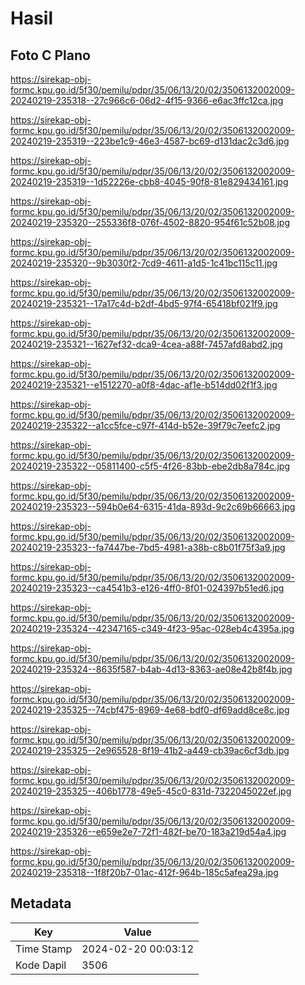 # Hasil

## Foto C Plano

https://sirekap-obj-formc.kpu.go.id/5f30/pemilu/pdpr/35/06/13/20/02/3506132002009-20240219-235318--27c966c6-06d2-4f15-9366-e6ac3ffc12ca.jpg

https://sirekap-obj-formc.kpu.go.id/5f30/pemilu/pdpr/35/06/13/20/02/3506132002009-20240219-235319--223be1c9-46e3-4587-bc69-d131dac2c3d6.jpg

https://sirekap-obj-formc.kpu.go.id/5f30/pemilu/pdpr/35/06/13/20/02/3506132002009-20240219-235319--1d52226e-cbb8-4045-90f8-81e829434161.jpg

https://sirekap-obj-formc.kpu.go.id/5f30/pemilu/pdpr/35/06/13/20/02/3506132002009-20240219-235320--255336f8-076f-4502-8820-954f61c52b08.jpg

https://sirekap-obj-formc.kpu.go.id/5f30/pemilu/pdpr/35/06/13/20/02/3506132002009-20240219-235320--9b3030f2-7cd9-4611-a1d5-1c41bc115c11.jpg

https://sirekap-obj-formc.kpu.go.id/5f30/pemilu/pdpr/35/06/13/20/02/3506132002009-20240219-235321--17a17c4d-b2df-4bd5-97f4-65418bf021f9.jpg

https://sirekap-obj-formc.kpu.go.id/5f30/pemilu/pdpr/35/06/13/20/02/3506132002009-20240219-235321--1627ef32-dca9-4cea-a88f-7457afd8abd2.jpg

https://sirekap-obj-formc.kpu.go.id/5f30/pemilu/pdpr/35/06/13/20/02/3506132002009-20240219-235321--e1512270-a0f8-4dac-af1e-b514dd02f1f3.jpg

https://sirekap-obj-formc.kpu.go.id/5f30/pemilu/pdpr/35/06/13/20/02/3506132002009-20240219-235322--a1cc5fce-c97f-414d-b52e-39f79c7eefc2.jpg

https://sirekap-obj-formc.kpu.go.id/5f30/pemilu/pdpr/35/06/13/20/02/3506132002009-20240219-235322--05811400-c5f5-4f26-83bb-ebe2db8a784c.jpg

https://sirekap-obj-formc.kpu.go.id/5f30/pemilu/pdpr/35/06/13/20/02/3506132002009-20240219-235323--594b0e64-6315-41da-893d-9c2c69b66663.jpg

https://sirekap-obj-formc.kpu.go.id/5f30/pemilu/pdpr/35/06/13/20/02/3506132002009-20240219-235323--fa7447be-7bd5-4981-a38b-c8b01f75f3a9.jpg

https://sirekap-obj-formc.kpu.go.id/5f30/pemilu/pdpr/35/06/13/20/02/3506132002009-20240219-235323--ca4541b3-e126-4ff0-8f01-024397b51ed6.jpg

https://sirekap-obj-formc.kpu.go.id/5f30/pemilu/pdpr/35/06/13/20/02/3506132002009-20240219-235324--42347165-c349-4f23-95ac-028eb4c4395a.jpg

https://sirekap-obj-formc.kpu.go.id/5f30/pemilu/pdpr/35/06/13/20/02/3506132002009-20240219-235324--8635f587-b4ab-4d13-8363-ae08e42b8f4b.jpg

https://sirekap-obj-formc.kpu.go.id/5f30/pemilu/pdpr/35/06/13/20/02/3506132002009-20240219-235325--74cbf475-8969-4e68-bdf0-df69add8ce8c.jpg

https://sirekap-obj-formc.kpu.go.id/5f30/pemilu/pdpr/35/06/13/20/02/3506132002009-20240219-235325--2e965528-8f19-41b2-a449-cb39ac6cf3db.jpg

https://sirekap-obj-formc.kpu.go.id/5f30/pemilu/pdpr/35/06/13/20/02/3506132002009-20240219-235325--406b1778-49e5-45c0-831d-7322045022ef.jpg

https://sirekap-obj-formc.kpu.go.id/5f30/pemilu/pdpr/35/06/13/20/02/3506132002009-20240219-235326--e659e2e7-72f1-482f-be70-183a219d54a4.jpg

https://sirekap-obj-formc.kpu.go.id/5f30/pemilu/pdpr/35/06/13/20/02/3506132002009-20240219-235318--1f8f20b7-01ac-412f-964b-185c5afea29a.jpg


## Metadata

| Key        | Value               |
| ---------- | ------------------- |
| Time Stamp | 2024-02-20 00:03:12 |
| Kode Dapil | 3506                |



